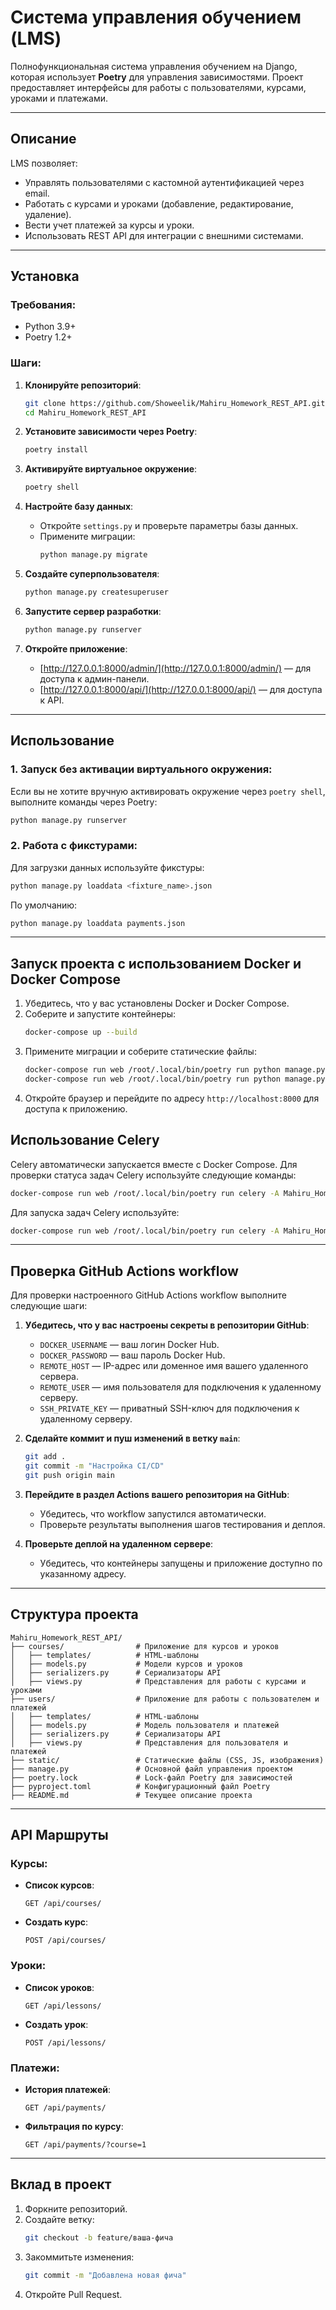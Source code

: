 # **Система управления обучением (LMS)**  
Полнофункциональная система управления обучением на Django, которая использует **Poetry** для управления зависимостями. Проект предоставляет интерфейсы для работы с пользователями, курсами, уроками и платежами.

---

## **Описание**
LMS позволяет:
- Управлять пользователями с кастомной аутентификацией через email.
- Работать с курсами и уроками (добавление, редактирование, удаление).
- Вести учет платежей за курсы и уроки.
- Использовать REST API для интеграции с внешними системами.

---

## **Установка**

### Требования:
- Python 3.9+  
- Poetry 1.2+  

### Шаги:

1. **Клонируйте репозиторий**:
   ```bash
   git clone https://github.com/Showeelik/Mahiru_Homework_REST_API.git
   cd Mahiru_Homework_REST_API
   ```

2. **Установите зависимости через Poetry**:
   ```bash
   poetry install
   ```

3. **Активируйте виртуальное окружение**:
   ```bash
   poetry shell
   ```

4. **Настройте базу данных**:
   - Откройте `settings.py` и проверьте параметры базы данных.
   - Примените миграции:
     ```bash
     python manage.py migrate
     ```

5. **Создайте суперпользователя**:
   ```bash
   python manage.py createsuperuser
   ```

6. **Запустите сервер разработки**:
   ```bash
   python manage.py runserver
   ```

7. **Откройте приложение**:
   - [http://127.0.0.1:8000/admin/](http://127.0.0.1:8000/admin/) — для доступа к админ-панели.
   - [http://127.0.0.1:8000/api/](http://127.0.0.1:8000/api/) — для доступа к API.

---

## **Использование**

### **1. Запуск без активации виртуального окружения**:
Если вы не хотите вручную активировать окружение через `poetry shell`, выполните команды через Poetry:
```bash
python manage.py runserver
```

### **2. Работа с фикстурами**:
Для загрузки данных используйте фикстуры:
```bash
python manage.py loaddata <fixture_name>.json
```
По умолчанию:
```bash
python manage.py loaddata payments.json
```

---

## Запуск проекта с использованием Docker и Docker Compose

1. Убедитесь, что у вас установлены Docker и Docker Compose.
2. Соберите и запустите контейнеры:
    ```sh
    docker-compose up --build
    ```
3. Примените миграции и соберите статические файлы:
    ```sh
    docker-compose run web /root/.local/bin/poetry run python manage.py migrate
    docker-compose run web /root/.local/bin/poetry run python manage.py collectstatic --noinput
    ```
4. Откройте браузер и перейдите по адресу `http://localhost:8000` для доступа к приложению.

## Использование Celery

Celery автоматически запускается вместе с Docker Compose. Для проверки статуса задач Celery используйте следующие команды:

```sh
docker-compose run web /root/.local/bin/poetry run celery -A Mahiru_Homework_REST_API status
```

Для запуска задач Celery используйте:

```sh
docker-compose run web /root/.local/bin/poetry run celery -A Mahiru_Homework_REST_API worker --loglevel=info
```

---

## **Проверка GitHub Actions workflow**

Для проверки настроенного GitHub Actions workflow выполните следующие шаги:

1. **Убедитесь, что у вас настроены секреты в репозитории GitHub**:
   - `DOCKER_USERNAME` — ваш логин Docker Hub.
   - `DOCKER_PASSWORD` — ваш пароль Docker Hub.
   - `REMOTE_HOST` — IP-адрес или доменное имя вашего удаленного сервера.
   - `REMOTE_USER` — имя пользователя для подключения к удаленному серверу.
   - `SSH_PRIVATE_KEY` — приватный SSH-ключ для подключения к удаленному серверу.

2. **Сделайте коммит и пуш изменений в ветку `main`**:
   ```sh
   git add .
   git commit -m "Настройка CI/CD"
   git push origin main
   ```

3. **Перейдите в раздел Actions вашего репозитория на GitHub**:
   - Убедитесь, что workflow запустился автоматически.
   - Проверьте результаты выполнения шагов тестирования и деплоя.

4. **Проверьте деплой на удаленном сервере**:
   - Убедитесь, что контейнеры запущены и приложение доступно по указанному адресу.

---

## **Структура проекта**

```plaintext
Mahiru_Homework_REST_API/
├── courses/                # Приложение для курсов и уроков
│   ├── templates/          # HTML-шаблоны
│   ├── models.py           # Модели курсов и уроков
│   ├── serializers.py      # Сериализаторы API
│   ├── views.py            # Представления для работы с курсами и уроками
├── users/                  # Приложение для работы с пользователем и платежей
│   ├── templates/          # HTML-шаблоны
│   ├── models.py           # Модель пользователя и платежей
│   ├── serializers.py      # Сериализаторы API
│   ├── views.py            # Представления для пользователя и платежей
├── static/                 # Статические файлы (CSS, JS, изображения)
├── manage.py               # Основной файл управления проектом
├── poetry.lock             # Lock-файл Poetry для зависимостей
├── pyproject.toml          # Конфигурационный файл Poetry
├── README.md               # Текущее описание проекта
```

---

## **API Маршруты**

### Курсы:
- **Список курсов**:
  ```
  GET /api/courses/
  ```
- **Создать курс**:
  ```
  POST /api/courses/
  ```

### Уроки:
- **Список уроков**:
  ```
  GET /api/lessons/
  ```
- **Создать урок**:
  ```
  POST /api/lessons/
  ```

### Платежи:
- **История платежей**:
  ```
  GET /api/payments/
  ```
- **Фильтрация по курсу**:
  ```
  GET /api/payments/?course=1
  ```

---

## **Вклад в проект**

1. Форкните репозиторий.
2. Создайте ветку:
   ```bash
   git checkout -b feature/ваша-фича
   ```
3. Закоммитьте изменения:
   ```bash
   git commit -m "Добавлена новая фича"
   ```
4. Откройте Pull Request.
